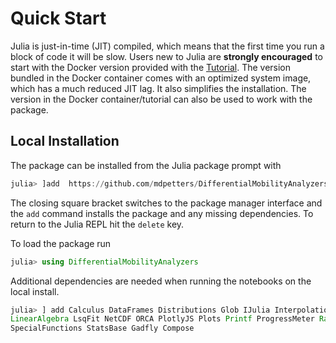# Quick Start

Julia is just-in-time (JIT) compiled, which means that the first time you run a block of 
code it will be slow. Users new to Julia are **strongly encouraged** to start with the 
Docker version provided with the [Tutorial](@ref). The version bundled in the Docker 
container comes with an optimized system image, which has a much reduced JIT lag. 
It also simplifies the installation. The version in the Docker container/tutorial can also 
be used to work with the package. 

## Local Installation

The package can be installed from the Julia package prompt with

```julia
julia> ]add  https://github.com/mdpetters/DifferentialMobilityAnalyzers.jl.git
```

The closing square bracket switches to the package manager interface and the ```add``` 
command installs the package and any missing dependencies. To return to the Julia REPL 
hit the ```delete``` key.

To load the package run

```julia
julia> using DifferentialMobilityAnalyzers
```

Additional dependencies are needed when running the notebooks on the local install. 

```julia
julia> ] add Calculus DataFrames Distributions Glob IJulia Interpolations LambertW 
LinearAlgebra LsqFit NetCDF ORCA PlotlyJS Plots Printf ProgressMeter Random 
SpecialFunctions StatsBase Gadfly Compose
```